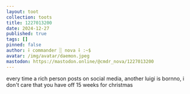 ```yaml
---
layout: toot
collection: toots
title: 1227013200
date: 2024-12-27
published: true
tags: []
pinned: false
author: ⸸ commander ░ nova ⸸ :~$
avatar: /img/avatar/daemon.jpeg
mastodon: https://mastodon.online/@cmdr_nova/1227013200
---
```


every time a rich person posts on social media, another luigi is bornno, i don't care that you have off 15 weeks for christmas
